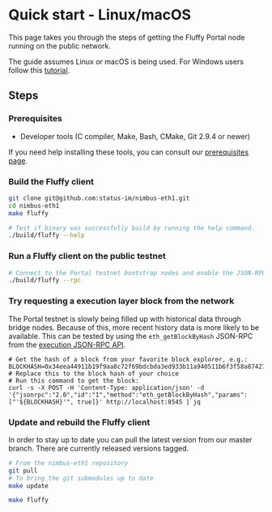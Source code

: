 # Quick start - Linux/macOS

This page takes you through the steps of getting the Fluffy Portal node running
on the public network.

The guide assumes Linux or macOS is being used. For Windows users follow this
[tutorial](./quick-start-windows.md).

## Steps

### Prerequisites
- Developer tools (C compiler, Make, Bash, CMake, Git 2.9.4 or newer)

If you need help installing these tools, you can consult our
[prerequisites page](./prerequisites.md).

### Build the Fluffy client
```bash
git clone git@github.com:status-im/nimbus-eth1.git
cd nimbus-eth1
make fluffy

# Test if binary was successfully build by running the help command.
./build/fluffy --help
```

### Run a Fluffy client on the public testnet

```bash
# Connect to the Portal testnet bootstrap nodes and enable the JSON-RPC APIs
./build/fluffy --rpc
```

### Try requesting a execution layer block from the network

The Portal testnet is slowly being filled up with historical data through bridge
nodes. Because of this, more recent history data is more likely to be available.
This can be tested by using the `eth_getBlockByHash` JSON-RPC from the
[execution JSON-RPC API](https://ethereum.github.io/execution-apis/api-documentation/).

```
# Get the hash of a block from your favorite block explorer, e.g.:
BLOCKHASH=0x34eea44911b19f9aa8c72f69bdcbda3ed933b11a940511b6f3f58a87427231fb # Replace this to the block hash of your choice
# Run this command to get the block:
curl -s -X POST -H 'Content-Type: application/json' -d '{"jsonrpc":"2.0","id":"1","method":"eth_getBlockByHash","params":["'${BLOCKHASH}'", true]}' http://localhost:8545 | jq
```

### Update and rebuild the Fluffy client
In order to stay up to date you can pull the latest version from our master
branch. There are currently released versions tagged.

```bash
# From the nimbus-eth1 repository
git pull
# To bring the git submodules up to date
make update

make fluffy
```
